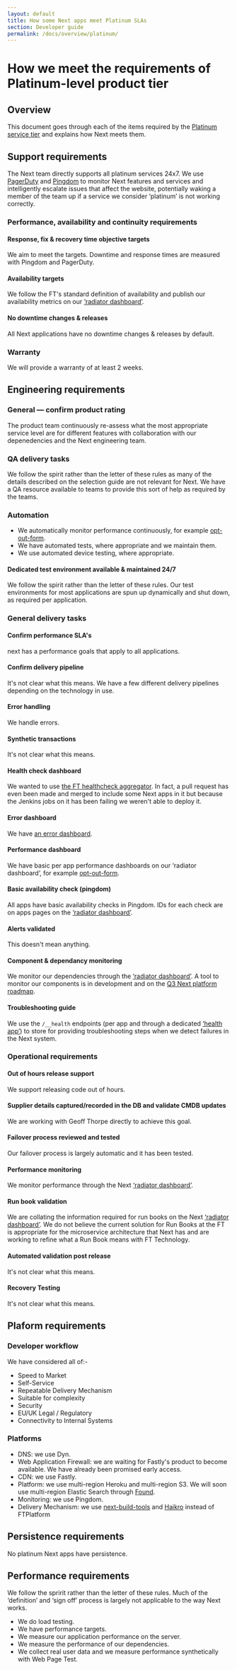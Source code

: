 ```yaml
---
layout: default
title: How some Next apps meet Platinum SLAs
section: Developer guide
permalink: /docs/overview/platinum/
---
```


# How we meet the requirements of Platinum-level product tier

## Overview

This document goes through each of the items required by the [Platinum service tier](https://docs.google.com/spreadsheets/d/1R2cm_MkcLKe6ceoIiFYfnkbE-gXjNMs9JTbvUXbSrs0/edit#gid=1424287194) and explains how Next meets them.

## Support requirements

The Next team directly supports all platinum services 24x7.  We use [PagerDuty](http://pagerduty.com) and [Pingdom](http://pingdom.com) to monitor Next features and services and intelligently escalate issues that affect the website, potentially waking a member of the team up if a service we consider ‘platinum’ is not working correctly.

### Performance, availability and continuity requirements

#### Response, fix & recovery time objective targets

We aim to meet the targets.  Downtime and response times are measured with Pingdom and PagerDuty.

#### Availability targets

We follow the FT's standard definition of availability and publish our availability metrics on our [‘radiator dashboard’](http://next-radiator.ft.com/apps).

#### No downtime changes & releases

All Next applications have no downtime changes & releases by default.

### Warranty

We will provide a warranty of at least 2 weeks.

## Engineering requirements

### General — confirm product rating

The product team continuously re-assess what the most appropriate service level are for different features with collaboration with our depenedencies and the Next engineering team.

### QA delivery tasks

We follow the spirit rather than the letter of these rules as many of the details described on the selection guide are not relevant for Next.  We have a QA resource available to teams to provide this sort of help as required by the teams.

### Automation

- We automatically monitor performance continuously, for example [opt-out-form](http://next-radiator.ft.com/apps/opt-out-form/graphs).
- We have automated tests, where appropriate and we maintain them.
- We use automated device testing, where appropriate.

#### Dedicated test environment available & maintained 24/7

We follow the spirit rather than the letter of these rules.  Our test environments for most applications are spun up dynamically and shut down, as required per application.

### General delivery tasks

#### Confirm performance SLA's

next has a performance goals that apply to all applications.

#### Confirm delivery pipeline

It's not clear what this means.  We have a few different delivery pipelines depending on the technology in use.

#### Error handling

We handle errors.

#### Synthetic transactions

It's not clear what this means.

#### Health check dashboard

We wanted to use [the FT healthcheck aggregator](http://healthcheck.ft.com/).  In fact, a pull request has even been made and merged to include some Next apps in it but because the Jenkins jobs on it has been failing we weren't able to deploy it.

#### Error dashboard

We have [an error dashboard](https://app.getsentry.com/nextftcom/).

#### Performance dashboard

We have basic per app performance dashboards on our ‘radiator dashboard’, for example [opt-out-form](http://next-radiator.ft.com/apps/opt-out-form/graphs).

#### Basic availability check (pingdom)

All apps have basic availability checks in Pingdom.  IDs for each check are on apps pages on the [‘radiator dashboard’](http://next-radiator.ft.com).

#### Alerts validated

This doesn't mean anything.

#### Component & dependancy monitoring

We monitor our dependencies through the [‘radiator dashboard’](http://next-radiator.ft.com/dependencies).  A tool to monitor our components is in development and on the [Q3 Next platform roadmap](https://docs.google.com/presentation/d/1U0-NSoujGLyqd22Ms_2WH6jtn8bN6xjHwT5rLH08iiw/edit#slide=id.g44b649aef_02).

#### Troubleshooting guide

We use the `/__health` endpoints (per app and through a dedicated [‘health app’](http://ft-next-health.herokuapp.com/__health)) to store for providing troubleshooting steps when we detect failures in the Next system.

### Operational requirements

#### Out of hours release support

We support releasing code out of hours.

#### Supplier details captured/recorded in the DB and validate CMDB updates

We are working with Geoff Thorpe directly to achieve this goal.

#### Failover process reviewed and tested

Our failover process is largely automatic and it has been tested.

#### Performance monitoring

We monitor performance through the Next [‘radiator dashboard’](http://next-radiator.ft.com).

#### Run book validation

We are collating the information required for run books on the Next [‘radiator dashboard’](http://next-radiator.ft.com).  We do not believe the current solution for Run Books at the FT is appropriate for the microservice architecture that Next has and are working to refine what a Run Book means with FT Technology.

#### Automated validation post release

It's not clear what this means.

#### Recovery Testing

It's not clear what this means.

## Plaform requirements

### Developer workflow

We have considered all of:-

- Speed to Market
- Self-Service
- Repeatable Delivery Mechanism
- Suitable for complexity
- Security
- EU/UK Legal / Regulatory
- Connectivity to Internal Systems

### Platforms

- DNS: we use Dyn.
- Web Application Firewall: we are waiting for Fastly's product to become available.  We have already been promised early access.
- CDN: we use Fastly.
- Platform: we use multi-region Heroku and multi-region S3.  We will soon use multi-region Elastic Search through [Found](https://www.elastic.co/found).
- Monitoring: we use Pingdom.
- Delivery Mechanism: we use [next-build-tools](https://github.com/Financial-Times/next-build-tools) and [Haikro](https://github.com/matthew-andrews/haikro) instead of FTPlatform

## Persistence requirements

No platinum Next apps have persistence.

## Performance requirements

We follow the spririt rather than the letter of these rules.  Much of the ‘definition’ and ‘sign off’ process is largely not applicable to the way Next works.

- We do load testing.
- We have performance targets.
- We measure our application performance on the server.
- We measure the performance of our dependencies.
- We collect real user data and we measure performance synthetically with Web Page Test.
